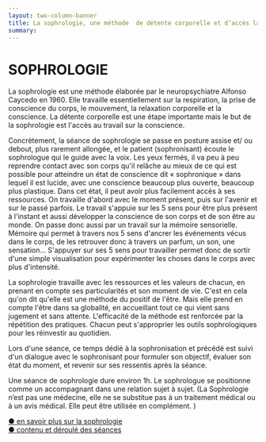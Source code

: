 ```yaml
---
layout: two-column-banner
title: La sophrologie, une méthode  de détente corporelle et d’accès la conscience
summary: 
---
```

# SOPHROLOGIE

La sophrologie est une méthode élaborée par le neuropsychiatre Alfonso Caycedo en 1960. Elle travaille essentiellement sur la respiration, la prise de conscience du corps, le mouvement, la relaxation corporelle et la conscience. La détente corporelle est une étape importante mais le but de la sophrologie est l'accès au travail sur la conscience.  


Concrètement, la séance de sophrologie se passe en posture assise et/ ou debout, plus rarement allongée, et le patient (sophronisant) écoute le sophrologue qui le guide avec la voix. Les yeux fermés, il va peu à peu reprendre contact avec son corps qu'il relâche au mieux de ce qui est possible pour atteindre un état de conscience dit «&nbsp;sophronique&nbsp;» dans lequel il est lucide, avec une conscience beaucoup plus ouverte, beaucoup plus plastique. Dans cet état, il peut avoir plus facilement accès à ses ressources. On travaille d'abord avec le moment présent, puis sur l'avenir et sur le passé parfois. Le travail s'appuie sur les 5 sens pour être plus présent à l'instant et aussi développer la conscience de son corps et de son être au monde. On passe donc aussi par un travail sur la mémoire sensorielle. Mémoire qui permet à travers nos 5 sens d'ancrer les événements vécus dans le corps, de les retrouver donc à travers un parfum, un son, une sensation... S'appuyer sur ses 5 sens pour travailler permet donc de sortir d'une simple visualisation pour expérimenter les choses dans le corps avec plus d'intensité.


La sophrologie travaille avec les ressources et les valeurs de chacun, en prenant en compte ses particularités et son moment de vie. C'est en cela qu'on dit qu'elle est une méthode du positif de l'être. Mais elle prend en compte l'être dans sa globalité, en accueillant tout ce qui vient sans jugement et sans attente. L'efficacité de la méthode est renforcée par la répétition des pratiques. Chacun peut s'approprier les outils sophrologiques pour les réinvestir au quotidien.  


Lors d'une séance, ce temps dédié à la sophronisation et précédé est suivi d'un dialogue avec le sophronisant pour formuler son objectif, évaluer son état du moment, et revenir sur ses ressentis après la séance.  


Une séance de sophrologie dure environ 1h. Le sophrologue se positionne comme un accompagnant dans une relation sujet à sujet. (La Sophrologie n’est pas une médecine, elle ne se substitue pas à un traitement médical ou à un avis médical. Elle peut être utilisée en complément. )

<div class="savoir-plus"><a href="sophrologie-plus">● en savoir plus sur la sophrologie</a></div>
<div class="savoir-plus"><a href="contenu-des-seances-sophrologie">● contenu et déroulé des séances</a>
</div>